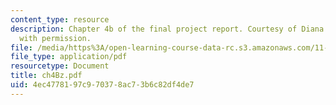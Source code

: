 ```yaml
---
content_type: resource
description: Chapter 4b of the final project report. Courtesy of Diana Bernal. Used
  with permission.
file: /media/https%3A/open-learning-course-data-rc.s3.amazonaws.com/11-945-springfield-studio-spring-2004/4ec4778197c970378ac73b6c82df4de7_ch4Bz.pdf
file_type: application/pdf
resourcetype: Document
title: ch4Bz.pdf
uid: 4ec47781-97c9-7037-8ac7-3b6c82df4de7
---
```

